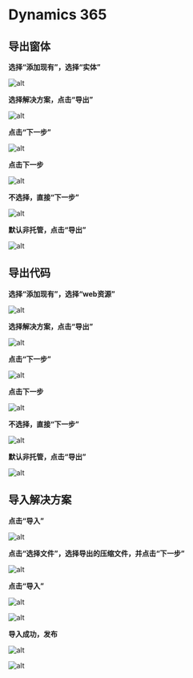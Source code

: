 # Dynamics 365

##  导出窗体

**选择“添加现有”，选择“实体”**

![alt](../images/step06.png)



**选择解决方案，点击“导出”**

![alt](../images/step01.png)



**点击“下一步”**

![alt](../images/step02.png)



**点击下一步**

![alt](../images/step03.png)



**不选择，直接“下一步”**

![alt](../images/step04.png)



**默认非托管，点击“导出”**

![alt](../images/step05.png)



## 导出代码

**选择“添加现有”，选择“web资源”**

![alt](../images/step07.png)



**选择解决方案，点击“导出”**

![alt](../images/step01.png)



**点击“下一步”**

![alt](../images/step02.png)



**点击下一步**

![alt](../images/step03.png)



**不选择，直接“下一步”**

![alt](../images/step04.png)



**默认非托管，点击“导出”**

![alt](../images/step05.png)



## 导入解决方案

**点击“导入”**

![alt](../images/step08.png)



**点击“选择文件”，选择导出的压缩文件，并点击“下一步”**

![alt](../images/step09.png)



**点击“导入”**

![alt](../images/step10.png)

![alt](../images/step11.png)



**导入成功，发布**

![alt](../images/step12.png)

![alt](../images/step13.png)